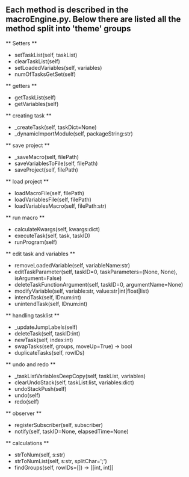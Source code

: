 ## Each method is described in the macroEngine.py. Below there are listed all the method split into 'theme' groups
** Setters **
- setTaskList(self, taskList)
- clearTaskList(self)
- setLoadedVariables(self, variables)
- numOfTasksGetSet(self)

** getters **
- getTaskList(self)
- getVariables(self)

** creating task **
- _createTask(self, taskDict=None)
- _dynamicImportModule(self, packageString:str)

** save project **
- _saveMacro(self, filePath)
- saveVariablesToFile(self, filePath)
- saveProject(self, filePath)

** load project **
- loadMacroFile(self, filePath)
- loadVariablesFile(self, filePath)
- loadVariablesMacro(self, filePath:str)

** run macro **
- calculateKwargs(self, kwargs:dict)
- executeTask(self, task, taskID)
- runProgram(self)

** edit task and variables **
- removeLoadedVariable(self, variableName:str)
- editTaskParameter(self, taskID=0, taskParameters=(None, None), isArgument=False)
- deleteTaskFunctionArgument(self, taskID=0, argumentName=None)
- modifyVariable(self, variable:str, value:str|int|float|list)
- intendTask(self, IDnum:int)
- unintendTask(self, IDnum:int)

** handling tasklist **
- _updateJumpLabels(self)
- deleteTask(self, taskID:int)
- newTask(self, index:int)
- swapTasks(self, groups, moveUp=True) -> bool
- duplicateTasks(self, rowIDs)

** undo and redo **
- _taskListVariablesDeepCopy(self, taskList, variables)
- clearUndoStack(self, taskList:list, variables:dict)
- undoStackPush(self)
- undo(self)
- redo(self)

** observer **
- registerSubscriber(self, subscriber)
- notify(self, taskID=None, elapsedTime=None)

** calculations **
- strToNum(self, s:str)
- strToNumList(self, s:str, splitChar=';')
- findGroups(self, rowIDs=[]) -> [[int, int]]